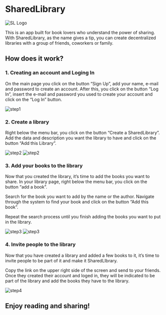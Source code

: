 # SharedLibrary

![SL Logo](/public/images/sharedlibrary_logo.png)

This is an app built for book lovers who understand the power of sharing.
With SharedLibrary, as the name gives a tip, you can create decentralized libraries with a group of friends, coworkers or family.

## How does it work?

### 1. Creating an account and Loging In

On the main page you click on the button “Sign Up”, add your name, e-mail and password to create an account.
After this, you click on the button “Log In”, insert the e-mail and password you used to create your account and click on the “Log In” button.

![step1](/public/images/endpoint_barra.png)

### 2. Create a library

Right below the menu bar, you click on the button “Create a SharedLibrary”. Add the data and description you want the library to have and click on the button “Add this Library”.

![step2](/public/images/EP_libraries.png)
![step2](/public/images/EP_library_add.png)

### 3. Add your books to the library

Now that you created the library, it’s time to add the books you want to share.
In your library page, right below the menu bar, you click on the button “add a book”.

Search for the book you want to add by the name or the author.
Navigate through the system to find your book and click on the button “Add this book”.

Repeat the search process until you finish adding the books you want to put in the library.

![step3](/public/images/EP_add_book.png)
![step3](/public/images/EP_add_book_2.png)

### 4. Invite people to the library

Now that you have created a library and added a few books to it, it’s time to invite people to be part of it and make it SharedLIbrary.

Copy the link on the upper right side of the screen and send to your friends. Once they created their account and loged in, they will be indicated to be part of the library and add the books they have to the library.

![step4](/public/images/endpoint_barra.png)

## Enjoy reading and sharing!
